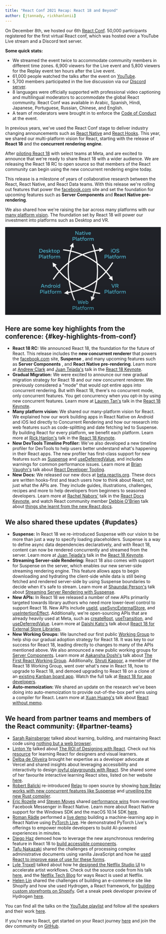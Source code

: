 ```yaml
---
title: "React Conf 2021 Recap: React 18 and Beyond"
author: [jtannady, rickhanlonii]
---
```


On December 8th, we hosted our 6th [React Conf](https://conf.reactjs.org/). 50,000 participants registered for the first virtual React conf, which was hosted over a YouTube Live stream and a Discord text server.

**Some quick stats:**

* We streamed the event twice to accommodate community members in different time zones. 6,900 viewers for the Live event and 5,800 viewers for the Replay event ten hours after the Live event.
* 61,000 people watched the talks after the event on [YouTube](https://www.youtube.com/channel/UC1hOCRBN2mnXgN5reSoO3pQ/videos).
* 5,700 members participated in the live discussion via our [Discord server](https://discord.gg/JVtWJyagJw).
* 8 languages were officially supported with professional video captioning and multilingual moderators to accommodate the global React community. React Conf was available in Arabic, Spanish, Hindi, Japanese, Portuguese, Russian, Chinese, and English.
* A team of moderators were brought in to enforce the [Code of Conduct](https://github.com/facebook/react/blob/main/CODE_OF_CONDUCT.md) at the event.

In previous years, we've used the React Conf stage to deliver industry changing announcements such as [React Native](https://engineering.fb.com/2015/03/26/android/react-native-bringing-modern-web-techniques-to-mobile/) and [React Hooks](https://reactjs.org/docs/hooks-intro.html). This year, we shared our multi-platform vision for React, starting with the release of **React 18** and the **concurrent rendering engine**.

After [piloting React 18](https://engineering.fb.com/2020/05/08/web/facebook-redesign/) with select teams at Meta, and are excited to announce that we're ready to share React 18 with a wider audience. We are releasing the React 18 RC to open source so that members of the React community can begin using the new concurrent rendering engine today.

This release is a milestone of years of collaborative research between the React, React Native, and React Data teams. With this release we're rolling out features that power the [facebook.com](https://www.facebook.com/) site and set the foundation for upcoming features such as **Server Components** and **React Native pre-rendering**.

We also shared how we're raising the bar across many platforms with our [many platform vision](https://reactnative.dev/blog/2021/08/26/many-platform-vision). The foundation set by React 18 will power our investment into platforms such as Desktop and VR.

![A diagram showing the proposed platforms React plans to support](../images/blog/react-conf-2021-recap/multi-platform-vision.png)

## Here are some key highlights from the conference: {#key-highlights-from-conf}

* **React 18 RC:** We announced React 18, the foundation for the future of React. This release includes the **new concurrent renderer** that powers the [facebook.com](http://facebook.com/) site, **Suspense** , and many upcoming features such as **Server Components** , and **React Native pre-rendering**. Learn more at [Andrew Clark](https://twitter.com/acdlite) and [Juan Tejada's](https://twitter.com/_jstejada) talk in the [React 18 Keynote](https://www.youtube.com/watch?v=FZ0cG47msEk).
* **Gradual Migration:** We were excited to announce our new gradual migration strategy for React 18 and our new concurrent renderer. We previously considered a "mode" that would opt entire apps into concurrent rendering. But with React 18, there's no concurrent mode, only concurrent features. You get concurrency when you opt-in by using new concurrent features. Learn more at [Lauren Tan's](https://twitter.com/sugarpirate_) talk in the [React 18 Keynote](https://www.youtube.com/watch?v=FZ0cG47msEk).
* **Many platform vision:** We shared our many-platform vision for React. We explained how our work building apps in React Native on Android and iOS led directly to Concurrent Rendering and how our research into web features such as code-splitting and date fetching led to Suspense. By building React for every platform, we benefit each platform. Learn more at [Rick Hanlon's](https://twitter.com/rickhanlonii) talk in the [React 18 Keynote](https://www.youtube.com/watch?v=FZ0cG47msEk).
* **New DevTools Timeline Profiler:** We've also developed a new timeline profiler for DevTools to help users better understand what's happening in their React apps. The new profiler has first-class support for new features such as [Suspense](https://github.com/reactwg/react-18/discussions/7) and [useDeferredValue](https://github.com/facebook/react/pull/21488), and includes warnings for common performance issues. Learn more at [Brian Vaughn's](https://twitter.com/brian_d_vaughn) talk about [React Developer Tooling](https://www.youtube.com/watch?v=oxDfrke8rZg).
* **New Docs:** We released our new docs at [beta.reactjs.org](https://beta.reactjs.org/). These docs are written hooks-first and teach users how to think about React, not just what the APIs are. They include guides, illustrations, challenges, recipes and more to help developers from beginners to seasoned developers. Learn more at [Rachel Nabors'](https://twitter.com/rachelnabors) talk in the [React Docs Keynote](https://www.youtube.com/watch?v=mneDaMYOKP8), and watch React community member [Debbie O'Brien](https://twitter.com/debs_obrien) talk about [things she learnt from the new React docs](https://www.youtube.com/watch?v=-7odLW_hG7s).

## We also shared these updates {#updates}

* **Suspense:** In React 18 we re-introduced Suspense with our vision to be more than just a way to specify loading placeholders. Suspense is a way to define async data dependencies declaratively, and with React 18, content can now be rendered concurrently and streamed from the server. Learn more at [Juan Tejada's](https://twitter.com/_jstejada) talk in the [React 18 Keynote](https://www.youtube.com/watch?v=FZ0cG47msEk).
* **Streaming Server-side Rendering:** React 18 also comes with support for Suspense on the server, which enables our new server-side streaming rendering engine. This feature allows apps to begin downloading and hydrating the client-side while data is still being fetched and rendered server-side by using Suspense boundaries to decide when it's safe to stream. Learn more at [Shaundai Person's](https://twitter.com/shaundai) talk about [Streaming Server Rendering with Suspense](https://www.youtube.com/watch?v=pj5N-Khihgc).
* **New APIs:** In React 18 we released a number of new APIs primarily targeted towards library authors who need more lower-level control to support React 18. New APIs include [useId](https://github.com/reactwg/react-18/discussions/111), [useSyncExternalStore](https://github.com/reactwg/react-18/discussions/86), and [useIntertionEffect](https://github.com/facebook/react/pull/21913). Additionally, we're open-sourcing APIs that are already heavily used at Meta, such as [createRoot](https://github.com/reactwg/react-18/discussions/5), [useTransition](https://github.com/facebook/react/pull/21488), and [useDeferredValue](https://github.com/facebook/react/pull/21488). Learn more at [Daishi Kato's](https://twitter.com/dai_shi) talk about [React 18 for External Store Libraries](https://www.youtube.com/watch?v=oPfSC5bQPR8).
* **New Working Groups:** We launched our first public [Working Group](https://github.com/reactwg/react-18) to help ship our gradual adoption strategy for React 18. It was key to our success for React 18, leading directly to changes to many of the APIs mentioned above. We also announced a new public working groups for [Server Components](https://github.com/reactwg/server-components). Learn more at [Aakansha Doshi's](https://twitter.com/aakansha1216) talk about [The First React Working Group](https://www.youtube.com/watch?v=qn7gRClrC9U). Additionally, [Shruti Kapoor](https://twitter.com/shrutikapoor08), a member of the React 18 Working Group, went over what's new in React 18, how to upgrade to React 18, and demoed upgrading to React 18 on a clone of an [existing Kanban board app](https://github.com/oldboyxx/jira_clone). Watch the full talk at [React 18 for app developers](https://www.youtube.com/watch?v=ytudH8je5ko).
* **Auto-memoization:** We shared an update on the research we've been doing into auto-memoization to provide out-of-the-box perf wins using a compiler for React. Learn more at [Xuan Huang's](https://twitter.com/Huxpro) talk about [React without memo](https://www.youtube.com/watch?v=lGEMwh32soc).

## We heard from partner teams and members of the React community: {#partner-teams}

* [Sarah Rainsberger](https://twitter.com/sarah11918) talked about learning, building, and maintaining React code using [nothing but a web browser](https://www.youtube.com/watch?v=5X-WEQflCL0).
* [Linton Ye](https://twitter.com/lintonye) talked about [The ROI of Designing with React](https://www.youtube.com/watch?v=7cPWmID5XAk). Check out his [resource](https://learnreact.design/) for learning React for designers and visual learners.
* [Delba de Oliveira](https://twitter.com/delba_oliveira) brought her expertise as a developer advocate at Vercel and shared insights about leveraging accessibility and interactivity to design [joyful playgrounds with React](https://www.youtube.com/watch?v=zL8cz2W0z34). She shared some of her favourite interactive learning React sites, listed on her website [here](https://delba.dev/blog/interactive-playgrounds).
* [Robert Balicki](https://twitter.com/StatisticsFTW) re-introduced [Relay](https://relay.dev/) to open source by showing [how Relay works with new concurrent features like Suspense](https://www.youtube.com/watch?v=lhVGdErZuN4) and [unveiling the new Rust compiler](https://relay.dev/blog/2021/12/08/introducing-the-new-relay-compiler/).
* [Eric Rozelle](https://twitter.com/EricRozell) and [Steven Moyes](https://twitter.com/moyessa) shared [performance wins](https://www.youtube.com/watch?v=9L4FFrvwJwY) from rewriting Facebook Messenger in React Native. Learn more about React Native support for the Windows SDK and the macOS 10.14 SDK [here](https://microsoft.github.io/react-native-windows/).
* [Roman Rädle](https://twitter.com/raedle) performed a [live demo](https://www.youtube.com/watch?v=NLj73vrc2I8) building a machine-learning app in React Native using [PyTorch Live](https://pytorch.org/live/). He demonstrated PyTorch Live's offerings to empower mobile developers to build AI-powered experiences in minutes.
* [Diego Haz](https://twitter.com/diegohaz) demoed how to leverage the new asynchronous rendering feature in React 18 to [build accessible components](https://www.youtube.com/watch?v=dcm8fjBfro8).
* [Tafu Nakazaki](https://twitter.com/hawaiiman0) shared the challenges of processing complex administrative documents using vanilla JavaScript and how he [used React to improve ease of use for these forms](https://www.youtube.com/watch?v=S4a0QlsH0pU).
* [Lyle Troxell](https://twitter.com/lyle) talked about how he [designed the Netflix Studio UI](https://www.youtube.com/watch?v=b3l4WxipFsE) to accelerate artist workflows. Check out the source code from his talk [here](https://github.com/lyle/react-conf-2021), and the [Netflix Tech Blog](https://netflixtechblog.com/tagged/react) for ways React is used at Netflix.
* [Helen Lin](https://twitter.com/wizardlyhel) shared the challenges of building an e-commerce site like Shopify and how she used Hydrogen, a React framework, for [building custom storefronts on Shopify](https://www.youtube.com/watch?v=HS6vIYkSNks). Get a sneak peek developer preview of Hydrogen [here](https://hydrogen.new/).

You can find all the talks on the [YouTube playlist](https://www.youtube.com/channel/UC1hOCRBN2mnXgN5reSoO3pQ/videos) and follow all the speakers and their work [here](https://twitter.com/i/lists/1468722685165256706/members).

If you're new to React, get started on your React journey [here](https://reactjs.org/) and join the dev community on [GitHub](https://github.com/facebook/react/).
